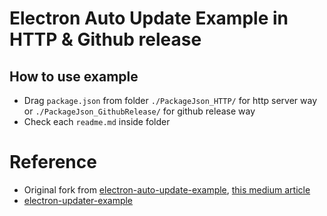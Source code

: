 # Electron Auto Update Example in HTTP & Github release 

## How to use example
- Drag `package.json` from folder `./PackageJson_HTTP/` for http server way or `./PackageJson_GithubRelease/` for github release way
- Check each `readme.md` inside folder

# Reference
-  Original fork from [electron-auto-update-example](https://github.com/johndyer24/electron-auto-update-example), [this medium article](https://medium.com/@johndyer24/creating-and-deploying-an-auto-updating-electron-app-for-mac-and-windows-using-electron-builder-6a3982c0cee6)
- [electron-updater-example](https://github.com/iffy/electron-updater-example)
